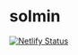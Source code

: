 # solmin
[![Netlify Status](https://api.netlify.com/api/v1/badges/a220c192-71df-4dcd-b8f6-b5927b46ae6f/deploy-status)](https://app.netlify.com/sites/solmin/deploys)
